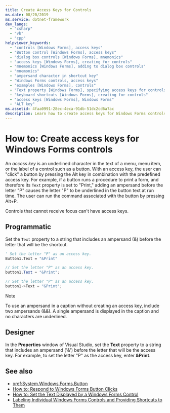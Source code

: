 ```yaml
---
title: Create Access Keys for Controls
ms.date: 08/20/2019
ms.service: dotnet-framework
dev_langs:
  - "csharp"
  - "vb"
  - "cpp"
helpviewer_keywords:
  - "controls [Windows Forms], access keys"
  - "Button control [Windows Forms], access keys"
  - "dialog box controls [Windows Forms], mnemonics"
  - "access keys [Windows Forms], creating for controls"
  - "mnemonics [Windows Forms], adding to dialog box controls"
  - "mnemonics"
  - "ampersand character in shortcut key"
  - "Windows Forms controls, access keys"
  - "examples [Windows Forms], controls"
  - "Text property [Windows Forms], specifying access keys for controls"
  - "keyboard shortcuts [Windows Forms], creating for controls"
  - "access keys [Windows Forms], Windows Forms"
  - "ALT key"
ms.assetid: 4faa0991-28ec-4eca-91db-51dc2cd6a7ac
description: Learn how to create access keys for Windows Forms controls in order to create a keyboard shortcut using the Alt key to "click" a button."
---
```

# How to: Create access keys for Windows Forms controls

An *access key* is an underlined character in the text of a menu, menu item, or the label of a control such as a button. With an access key, the user can "click" a button by pressing the Alt key in combination with the predefined access key. For example, if a button runs a procedure to print a form, and therefore its `Text` property is set to "Print," adding an ampersand before the letter "P" causes the letter "P" to be underlined in the button text at run time. The user can run the command associated with the button by pressing Alt+P.

Controls that cannot receive focus can't have access keys.

## Programmatic

Set the `Text` property to a string that includes an ampersand (&) before the letter that will be the shortcut.

```vb
' Set the letter "P" as an access key.
Button1.Text = "&Print"
```

```csharp
// Set the letter "P" as an access key.
button1.Text = "&Print";
```

```cpp
// Set the letter "P" as an access key.
button1->Text = "&Print";
```

> [!NOTE]
> To use an ampersand in a caption without creating an access key, include two ampersands (&&). A single ampersand is displayed in the caption and no characters are underlined.

## Designer

In the **Properties** window of Visual Studio, set the **Text** property to a string that includes an ampersand ('&') before the letter that will be the access key. For example, to set the letter "P" as the access key, enter **&Print**.

## See also

- <xref:System.Windows.Forms.Button>
- [How to: Respond to Windows Forms Button Clicks](how-to-respond-to-windows-forms-button-clicks.md)
- [How to: Set the Text Displayed by a Windows Forms Control](how-to-set-the-text-displayed-by-a-windows-forms-control.md)
- [Labeling Individual Windows Forms Controls and Providing Shortcuts to Them](labeling-individual-windows-forms-controls-and-providing-shortcuts-to-them.md)
